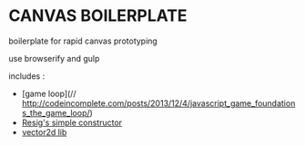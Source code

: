 CANVAS BOILERPLATE
===============================================

boilerplate for rapid canvas prototyping

use browserify and gulp

includes :

-   [game loop](// http://codeincomplete.com/posts/2013/12/4/javascript_game_foundations_the_game_loop/)
-   [Resig's simple constructor](http://ejohn.org/blog/simple-javascript-inheritance/)
-   [vector2d lib](https://github.com/b-ma/vector2d)

